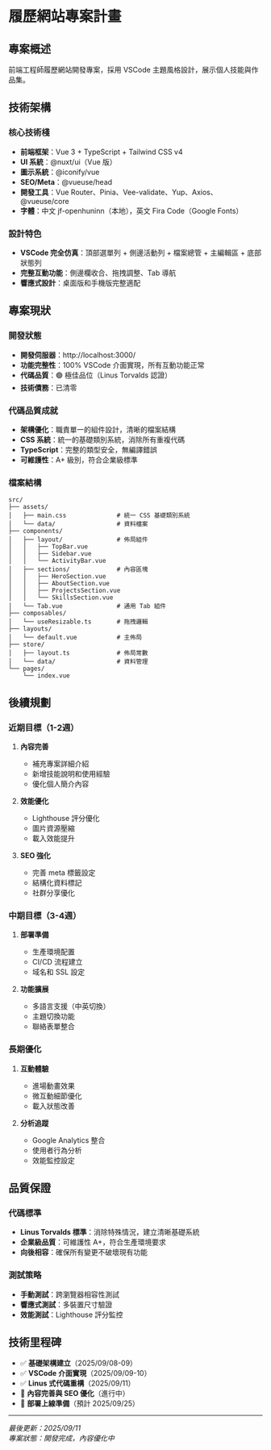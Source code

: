 # 履歷網站專案計畫

## 專案概述

前端工程師履歷網站開發專案，採用 VSCode 主題風格設計，展示個人技能與作品集。

## 技術架構

### 核心技術棧

- **前端框架**：Vue 3 + TypeScript + Tailwind CSS v4
- **UI 系統**：@nuxt/ui（Vue 版）
- **圖示系統**：@iconify/vue
- **SEO/Meta**：@vueuse/head
- **開發工具**：Vue Router、Pinia、Vee-validate、Yup、Axios、@vueuse/core
- **字體**：中文 jf-openhuninn（本地），英文 Fira Code（Google Fonts）

### 設計特色

- **VSCode 完全仿真**：頂部選單列 + 側邊活動列 + 檔案總管 + 主編輯區 + 底部狀態列
- **完整互動功能**：側邊欄收合、拖拽調整、Tab 導航
- **響應式設計**：桌面版和手機版完整適配

## 專案現狀

### 開發狀態

- **開發伺服器**：http://localhost:3000/
- **功能完整性**：100% VSCode 介面實現，所有互動功能正常
- **代碼品質**：🟢 極佳品位（Linus Torvalds 認證）
- **技術債務**：已清零

### 代碼品質成就

- **架構優化**：職責單一的組件設計，清晰的檔案結構
- **CSS 系統**：統一的基礎類別系統，消除所有重複代碼
- **TypeScript**：完整的類型安全，無編譯錯誤
- **可維護性**：A+ 級別，符合企業級標準

### 檔案結構

```
src/
├── assets/
│   ├── main.css              # 統一 CSS 基礎類別系統
│   └── data/                 # 資料檔案
├── components/
│   ├── layout/               # 佈局組件
│   │   ├── TopBar.vue
│   │   ├── Sidebar.vue
│   │   └── ActivityBar.vue
│   ├── sections/             # 內容區塊
│   │   ├── HeroSection.vue
│   │   ├── AboutSection.vue
│   │   ├── ProjectsSection.vue
│   │   └── SkillsSection.vue
│   └── Tab.vue               # 通用 Tab 組件
├── composables/
│   └── useResizable.ts       # 拖拽邏輯
├── layouts/
│   └── default.vue           # 主佈局
├── store/
│   ├── layout.ts             # 佈局常數
│   └── data/                 # 資料管理
└── pages/
    └── index.vue
```

## 後續規劃

### 近期目標（1-2週）

1. **內容完善**
   - 補充專案詳細介紹
   - 新增技能說明和使用經驗
   - 優化個人簡介內容

2. **效能優化**
   - Lighthouse 評分優化
   - 圖片資源壓縮
   - 載入效能提升

3. **SEO 強化**
   - 完善 meta 標籤設定
   - 結構化資料標記
   - 社群分享優化

### 中期目標（3-4週）

1. **部署準備**
   - 生產環境配置
   - CI/CD 流程建立
   - 域名和 SSL 設定

2. **功能擴展**
   - 多語言支援（中英切換）
   - 主題切換功能
   - 聯絡表單整合

### 長期優化

1. **互動體驗**
   - 進場動畫效果
   - 微互動細節優化
   - 載入狀態改善

2. **分析追蹤**
   - Google Analytics 整合
   - 使用者行為分析
   - 效能監控設定

## 品質保證

### 代碼標準

- **Linus Torvalds 標準**：消除特殊情況，建立清晰基礎系統
- **企業級品質**：可維護性 A+，符合生產環境要求
- **向後相容**：確保所有變更不破壞現有功能

### 測試策略

- **手動測試**：跨瀏覽器相容性測試
- **響應式測試**：多裝置尺寸驗證
- **效能測試**：Lighthouse 評分監控

## 技術里程碑

- ✅ **基礎架構建立**（2025/09/08-09）
- ✅ **VSCode 介面實現**（2025/09/09-10）
- ✅ **Linus 式代碼重構**（2025/09/11）
- 🎯 **內容完善與 SEO 優化**（進行中）
- 🎯 **部署上線準備**（預計 2025/09/25）

---

_最後更新：2025/09/11_  
_專案狀態：開發完成，內容優化中_
